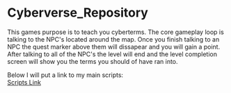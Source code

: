 # Cyberverse_Repository
 This games purpose is to teach you cyberterms. The core gameplay loop is talking to the NPC's located around the map. Once you finish talking to an NPC the quest marker above them will dissapear and you will gain a point. After talking to all of the NPC's the level will end and the level completion screen will show you the terms you should of have ran into.  

 Below I will put a link to my main scripts:    
 [Scripts Link](https://github.com/DrPine33/Cyberverse_Repository/tree/main/Cyberverse/Assets/_Scripts)  
